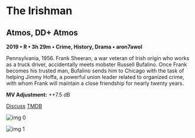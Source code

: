 # The Irishman

## Atmos, DD+ Atmos

**2019 • R • 3h 29m • Crime, History, Drama • aron7awol**

Pennsylvania, 1956. Frank Sheeran, a war veteran of Irish origin who works as a truck driver, accidentally meets mobster Russell Bufalino. Once Frank becomes his trusted man, Bufalino sends him to Chicago with the task of helping Jimmy Hoffa, a powerful union leader related to organized crime, with whom Frank will maintain a close friendship for nearly twenty years.

**MV Adjustment:** ++7.5 dB

[Discuss](https://www.avsforum.com/threads/bass-eq-for-filtered-movies.2995212/post-58881186)  [TMDB](398978)

![img 0](https://i.imgur.com/V6xev1Q.jpg)

![img 1](https://i.imgur.com/5mRUsII.png)

